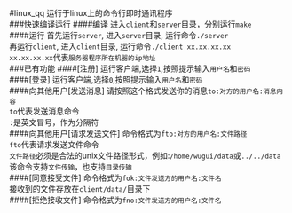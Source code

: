 #linux_qq
运行于linux上的命令行即时通讯程序<br>
###快速编译运行
####编译
进入`client`和`server`目录，分别运行`make`<br>
####运行
首先运行`server`, 进入`server`目录, 运行命令`./server`<br>
再运行`client`, 进入`client`目录, 运行命令`./client xx.xx.xx.xx`<br>
`xx.xx.xx.xx`代表`服务器程序所在机器的ip地址`<br>
###已有功能
####[注册]
运行客户端,选择`1`,按照提示输入`用户名`和`密码`<br>
####[登录]
运行客户端,选择`0`,按照提示输入`用户名`和`密码`<br>
####向其他用户[发送消息]
请按照这个格式发送你的消息`to:对方的用户名:消息内容`<br>
`to`代表发送消息命令<br>
`:`是英文冒号，作为分隔符<br>
####向其他用户[请求发送文件]
命令格式为`fto:对方的用户名:文件路径`<br>
`fto`代表请求发送文件命令<br>
`文件路径`必须是合法的unix文件路径形式，例如:`/home/wugui/data`或`../../data`<br>
该命令支持`文件传输`，也支持`目录传输`<br>
####[同意接受文件]
命令格式为`fok:文件发送方的用户名:文件名`<br>
接收到的文件存放在`client/data/`目录下<br>
####[拒绝接收文件]
命令格式为`fno:文件发送方的用户名:文件名`<br>
